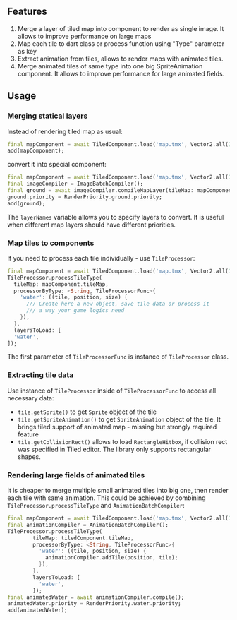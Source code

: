 ## Features

1. Merge a layer of tiled map into component to render as single image. It allows to improve
   performance on large maps
2. Map each tile to dart class or process function using "Type" parameter as key
3. Extract animation from tiles, allows to render maps with animated tiles.
4. Merge animated tiles of same type into one big SpriteAnimation component. It allows to improve
   performance for large animated fields.

## Usage

### Merging statical layers

Instead of rendering tiled map as usual: 
```dart
final mapComponent = await TiledComponent.load('map.tmx', Vector2.all(16));
add(mapComponent);
```
convert it into special component: 

```dart
final mapComponent = await TiledComponent.load('map.tmx', Vector2.all(16));
final imageCompiler = ImageBatchCompiler();
final ground = await imageCompiler.compileMapLayer(tileMap: mapComponent.tileMap, layerNames: ['ground']);
ground.priority = RenderPriority.ground.priority;
add(ground);
```

The `layerNames` variable allows you to specify layers to convert. It is useful when different map
layers should have different priorities.

### Map tiles to components

If you need to process each tile individually - use `TileProcessor`:

```dart
final mapComponent = await TiledComponent.load('map.tmx', Vector2.all(16));
TileProcessor.processTileType(
  tileMap: mapComponent.tileMap,
  processorByType: <String, TileProcessorFunc>{
    'water': ((tile, position, size) {
      /// Create here a new object, save tile data or process it
      /// a way your game logics need
    }),
  },
  layersToLoad: [
  'water',
]);
```

The first parameter of `TileProcessorFunc` is instance of `TileProcessor` class.

### Extracting tile data

Use instance of `TileProcessor` inside of `TileProcessorFunc` to access all necessary data:

- `tile.getSprite()` to get `Sprite` object of the tile
- `tile.getSpriteAnimation()` to get `SpriteAnimation` object of the tile. It brings tiled support
  of animated map - missing but strongly required feature
- `tile.getCollisionRect()` allows to load `RectangleHitbox`, if collision rect was specified in
  Tiled editor. The library only supports rectangular shapes.  

### Rendering large fields of animated tiles

It is cheaper to merge multiple small animated tiles into big one, then render each tile with same animation.
This could be achieved by combining `TileProcessor.processTileType` and `AnimationBatchCompiler`: 

```dart
final mapComponent = await TiledComponent.load('map.tmx', Vector2.all(16));
final animationCompiler = AnimationBatchCompiler();
TileProcessor.processTileType(
        tileMap: tiledComponent.tileMap,
        processorByType: <String, TileProcessorFunc>{
          'water': ((tile, position, size) {
            animationCompiler.addTile(position, tile);
          }),
        },
        layersToLoad: [
          'water',
        ]);
final animatedWater = await animationCompiler.compile();
animatedWater.priority = RenderPriority.water.priority;
add(animatedWater);
```


